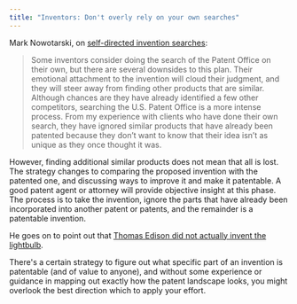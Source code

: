 ```yaml
---
title: "Inventors: Don't overly rely on your own searches"
---
```


Mark Nowotarski, on [self-directed invention searches](http://www.ipwatchdog.com/2014/10/11/why-inventors-should-not-rely-on-their-own-search/id=51591/):

> Some inventors consider doing the search of the Patent Office on  their own, but there are several downsides to this plan. Their emotional  attachment to the invention will cloud their judgment, and they will  steer away from finding other products that are similar. Although  chances are they have already identified a few other competitors,  searching the U.S. Patent Office is a more intense process. From my  experience with clients who have done their own search, they have  ignored similar products that have already been patented because they  don’t want to know that their idea isn’t as unique as they once thought  it was.

However, finding additional similar products does not mean that all  is lost. The strategy changes to comparing the proposed invention with  the patented one, and discussing ways to improve it and make it  patentable. A good patent agent or attorney will provide objective  insight at this phase. The process is to take the invention, ignore the  parts that have already been incorporated into another patent or  patents, and the remainder is a patentable invention.

He goes on to point out that [Thomas Edison did not actually invent the lightbulb](http://www.ipwatchdog.com/2014/10/11/why-inventors-should-not-rely-on-their-own-search/id=51591/).

There's a certain strategy to figure out what specific part of an invention is patentable (and of value to anyone), and without some experience or guidance in mapping out exactly how the patent landscape looks, you might overlook the best direction which to apply your effort.
